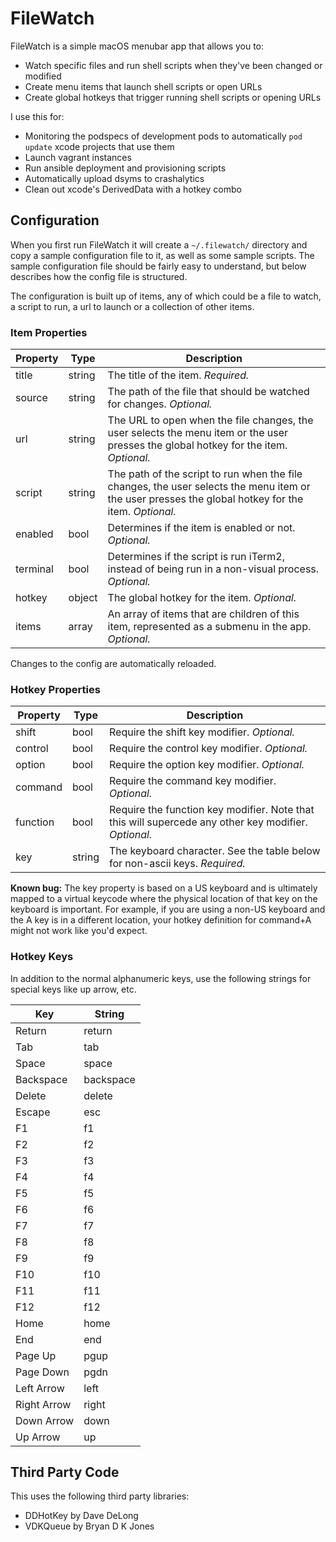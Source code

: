 # FileWatch

FileWatch is a simple macOS menubar app that allows you to:

- Watch specific files and run shell scripts when they've been changed or modified
- Create menu items that launch shell scripts or open URLs
- Create global hotkeys that trigger running shell scripts or opening URLs

I use this for:

- Monitoring the podspecs of development pods to automatically `pod update` xcode projects that use them
- Launch vagrant instances
- Run ansible deployment and provisioning scripts
- Automatically upload dsyms to crashalytics
- Clean out xcode's DerivedData with a hotkey combo



## Configuration
When you first run FileWatch it will create a `~/.filewatch/` directory and copy a sample configuration file to it, as well as some sample scripts.  The sample configuration file should be fairly easy to understand, but below describes how the config file is structured.

The configuration is built up of items, any of which could be a file to watch, a script to run, a url to launch or a collection of other items.  

### Item Properties

| Property | Type | Description |
| -------- | ---- | ----------- |
| title | string | The title of the item.  _Required._ |
| source | string | The path of the file that should be watched for changes.  _Optional._ |
| url | string | The URL to open when the file changes, the user selects the menu item or the user presses the global hotkey for the item. _Optional._ |
| script | string | The path of the script to run when the file changes, the user selects the menu item or the user presses the global hotkey for the item. _Optional._ |
| enabled | bool | Determines if the item is enabled or not. _Optional._ |
| terminal | bool | Determines if the script is run iTerm2, instead of being run in a non-visual process. _Optional._ |
| hotkey | object | The global hotkey for the item. _Optional._ |
| items | array | An array of items that are children of this item, represented as a submenu in the app.  _Optional._ |

Changes to the config are automatically reloaded.

### Hotkey Properties

| Property | Type | Description |
| -------- | ---- | ----------- |
| shift | bool | Require the shift key modifier.  _Optional._ |
| control | bool | Require the control key modifier.  _Optional._ |
| option | bool | Require the option key modifier.  _Optional._ |
| command | bool | Require the command key modifier.  _Optional._ |
| function | bool | Require the function key modifier.  Note that this will supercede any other key modifier.  _Optional._ |
| key | string | The keyboard character.  See the table below for non-ascii keys.  _Required._ |

**Known bug:** The key property is based on a US keyboard and is ultimately mapped to a virtual keycode where the physical location of that key on the keyboard is important.  For example, if you are using a non-US keyboard and the A key is in a different location, your hotkey definition for command+A might not work like you'd expect.

### Hotkey Keys

In addition to the normal alphanumeric keys, use the following strings for special keys like up arrow, etc.

| Key | String |
| --- | ------ |
| Return | return |
| Tab | tab |
| Space | space |
| Backspace | backspace |
| Delete | delete |
| Escape | esc |
| F1 | f1 |
| F2 | f2 |
| F3 | f3 |
| F4 | f4 |
| F5 | f5 |
| F6 | f6 |
| F7 | f7 |
| F8 | f8 |
| F9 | f9 |
| F10 | f10 |
| F11 | f11 |
| F12 | f12 |
| Home | home |
| End | end |
| Page Up | pgup |
| Page Down | pgdn |
| Left Arrow | left |
| Right Arrow | right |
| Down Arrow | down |
| Up Arrow | up |

## Third Party Code

This uses the following third party libraries:

- DDHotKey by Dave DeLong
- VDKQueue by Bryan D K Jones

